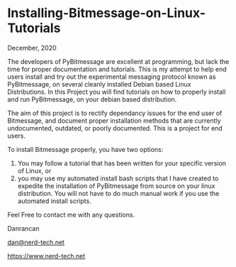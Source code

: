 # Installing-Bitmessage-on-Linux-Tutorials  
December, 2020

The developers of PyBitmessage are excellent at programming, but lack the time for proper documentation and tutorials. This is my attempt to help end users install and try out the experimental messaging protocol known as PyBitmessage, on several cleanly installed Debian based Linux Distributions.  In this Project you will find tutorials on how to properly install and run PyBitmessage, on your debian based distribution. 

The aim of this project is to rectify dependancy issues for the end user of Bitmessage, and document proper installation methods that are currently undocumented, outdated, or poorly documented. This is a project for end users.

To install Bitmessage properly, you have two options:

1) You may follow a tutorial that has been written for your specific version of Linux, or
2) you may use my automated install bash scripts that I have created to expedite the installation of PyBitmessage from source on your linux distribution. You will not have to do much manual work if you use the automated install scripts.

Feel Free to contact me with any questions.

Danrancan

dan@nerd-tech.net

https://www.nerd-tech.net
